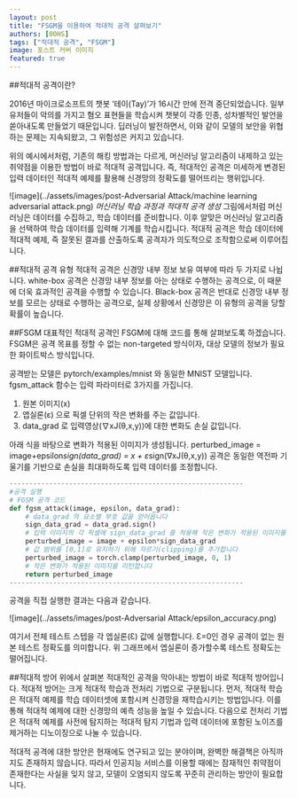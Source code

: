 ```yaml
---
layout: post
title: "FSGM을 이용하여 적대적 공격 살펴보기"
authors: [00HS]
tags: ["적대적 공격", "FSGM"]
image: 포스트 커버 이미지
featured: true
---
```


##적대적 공격이란?

2016년 마이크로소프트의 챗봇 ‘테이(Tay)’가 16시간 만에 전격 중단되었습니다. 일부 유저들이 악의를 가지고 혐오 표현들을 학습시켜 챗봇이 각종 인종, 성차별적인 발언을 쏟아내도록 만들었기 때문입니다. 딥러닝이 발전하면서, 이와 같이 모델의 보안을 위협하는 문제는 지속되왔고, 그 위험성은 커지고 있습니다. 

위의 예시에서처럼, 기존의 해킹 방법과는 다르게, 머신러닝 알고리즘이 내제하고 있는 취약점을 이용한 방법이 바로 적대적 공격입니다. 즉, 적대적인 공격은 미세하게 변경된 입력 데이터인 적대적 예제를 활용해 신경망의 정확도를 떨어뜨리는 행위입니다.

![image](../assets/images/post-Adversarial Attack/machine learning adversarial attack.png)
*머신러닝 학습 과정과 적대적 공격 생성*
그림에서처럼 머신러닝은 데이터를 수집하고, 학습 데이터를 준비합니다. 이후 알맞은 머신러닝 알고리즘을 선택하여 학습 데이터를 입력해 기계를 학습시킵니다. 적대적 공격은 학습 데이터에 적대적 예제, 즉 잘못된 결과를 산출하도록 공격자가 의도적으로 조작함으로써 이루어집니다.

##적대적 공격 유형
적대적 공격은 신경망 내부 정보 보유 여부에 따라 두 가지로 나뉩니다. white-box 공격은 신경망 내부 정보를 아는 상태로 수행하는 공격으로, 이 때문에 더욱 효과적인 공격을 수행할 수 있습니다. Black-box 공격은 반대로 신경망 내부 정보를 모르는 상태로 수행하는 공격으로, 실제 상황에서 신경망은 이 유형의 공격을 당할 확률이 높습니다.

##FSGM
대표적인 적대적 공격인 FSGM에 대해 코드를 통해 살펴보도록 하겠습니다. FSGM은 공격 목표를 정할 수 없는 non-targeted 방식이자, 대상 모델의 정보가 필요한 화이트박스 방식입니다.

공격받는 모델은 pytorch/examples/mnist 와 동일한 MNIST 모델입니다.
fgsm_attack 함수는 입력 파라미터로 3가지를 가집니다. 
  1) 원본 이미지(x)
  2) 앱실론(ε) 으로 픽셀 단위의 작은 변화를 주는 값입니다.
  3) data_grad 로 입력영상(∇xJ(θ,x,y))에 대한 변화도 손실 값입니다. 

아래 식을 바탕으로 변화가 적용된 이미지가 생성됩니다.
perturbed_image = image+epsilon*sign(data_grad) = x + ε*sign(∇xJ(θ,x,y))
공격은 동일한 역전파 기울기를 기반으로 손실을 최대화하도록 입력 데이터를 조정합니다.

```python
-----------------------------------------------------------
#공격 실행
# FGSM 공격 코드
def fgsm_attack(image, epsilon, data_grad):
    # data_grad 의 요소별 부호 값을 얻어옵니다
    sign_data_grad = data_grad.sign()
    # 입력 이미지의 각 픽셀에 sign_data_grad 를 적용해 작은 변화가 적용된 이미지를 생성합니다
    perturbed_image = image + epsilon*sign_data_grad
    # 값 범위를 [0,1]로 유지하기 위해 자르기(clipping)를 추가합니다
    perturbed_image = torch.clamp(perturbed_image, 0, 1)
    # 작은 변화가 적용된 이미지를 리턴합니다
    return perturbed_image
-----------------------------------------------------------
```

공격을 직접 실행한 결과는 다음과 같습니다.

![image](../assets/images/post-Adversarial Attack/epsilon_accuracy.png)

여기서 전체 테스트 스텝을 각 엡실론(Ɛ) 값에 실행합니다. Ɛ=0인 경우 공격이 없는 원본 테스트 정확도를 의미합니다. 위 그래프에서 엡실론이 증가할수록 테스트 정확도는 떨어집니다.

##적대적 방어
위에서 살펴본 적대적인 공격을 막아내는 방법이 바로 적대적 방어입니다. 적대적 방어는 크게 적대적 학습과 전처리 기법으로 구분됩니다. 먼저, 적대적 학습은 적대적 예제를 학습 데이터셋에 포함시켜 신경망을 재학습시키는 방법입니다. 이를 통해 적대적 예제에 대한 신경망의 예측 성능을 높일 수 있습니다. 다음으로 전처리 기법은 적대적 예제를 사전에 탐지하는 적대적 탐지 기법과 입력 데이터에 포함된 노이즈를 제거하는 디노이징으로 나눌 수 있습니다.

적대적 공격에 대한 방안은 현재에도 연구되고 있는 분야이며, 완벽한 해결책은 아직까지도 존재하지 않습니다. 따라서 인공지능 서비스를 이용할 때에는 잠재적인 취약점이 존재한다는 사실을 잊지 않고, 모델이 오염되지 않도록 꾸준히 관리하는 방안이 필요합니다. 
